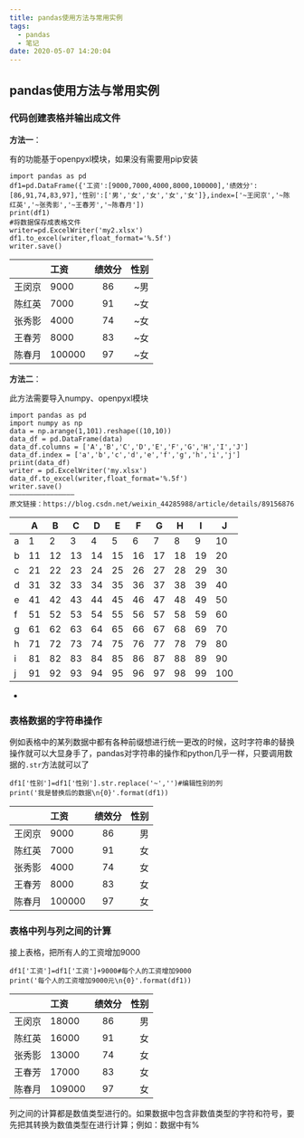 ```yaml
---
title: pandas使用方法与常用实例
tags:
  - pandas
  - 笔记
date: 2020-05-07 14:20:04
---
```

## pandas使用方法与常用实例
### 代码创建表格并输出成文件

**方法一**：

有的功能基于openpyxl模块，如果没有需要用pip安装

	import pandas as pd
	df1=pd.DataFrame({'工资':[9000,7000,4000,8000,100000],'绩效分':[86,91,74,83,97],'性别':['男','女','女','女','女']},index=['~王闵京','~陈红英','~张秀影','~王春芳','~陈春月'])
	print(df1)
	#将数据保存成表格文件
	writer=pd.ExcelWriter('my2.xlsx') 
	df1.to_excel(writer,float_format='%.5f')
	writer.save()

|    |工资        | 绩效分|   性别|
|:-----|:--------|:-----:|-----:|
|王闵京|    9000|   86|  ~男|
|陈红英|    7000|   91|  ~女|
|张秀影|    4000|   74|  ~女|
|王春芳|    8000|   83|  ~女|
|陈春月|  100000|   97|  ~女|

**方法二**：

此方法需要导入numpy、openpyxl模块

	import pandas as pd
	import numpy as np
	data = np.arange(1,101).reshape((10,10))
	data_df = pd.DataFrame(data)
	data_df.columns = ['A','B','C','D','E','F','G','H','I','J']
	data_df.index = ['a','b','c','d','e','f','g','h','i','j']
	priint(data_df)
	writer = pd.ExcelWriter('my.xlsx')
	data_df.to_excel(writer,float_format='%.5f')
	writer.save()
	————————————————
	原文链接：https://blog.csdn.net/weixin_44285988/article/details/89156876


|   | A | B  | C  | D  | E  | F  | G  | H  | I  | J  |
|----|----|----|----|----|----|----|----|----|----|-----|
| a | 1  | 2  | 3  | 4  | 5  | 6  | 7  | 8  | 9  | 10  |
| b | 11 | 12 | 13 | 14 | 15 | 16 | 17 | 18 | 19 | 20  |
| c | 21 | 22 | 23 | 24 | 25 | 26 | 27 | 28 | 29 | 30  |
| d | 31 | 32 | 33 | 34 | 35 | 36 | 37 | 38 | 39 | 40  |
| e | 41 | 42 | 43 | 44 | 45 | 46 | 47 | 48 | 49 | 50  |
| f | 51 | 52 | 53 | 54 | 55 | 56 | 57 | 58 | 59 | 60  |
| g | 61 | 62 | 63 | 64 | 65 | 66 | 67 | 68 | 69 | 70  |
| h | 71 | 72 | 73 | 74 | 75 | 76 | 77 | 78 | 79 | 80  |
| i | 81 | 82 | 83 | 84 | 85 | 86 | 87 | 88 | 89 | 90  |
| j | 91 | 92 | 93 | 94 | 95 | 96 | 97 | 98 | 99 | 100 |

-

### 表格数据的字符串操作

例如表格中的某列数据中都有各种前缀想进行统一更改的时候，这时字符串的替换操作就可以大显身手了，pandas对字符串的操作和python几乎一样，只要调用数据的`.str`方法就可以了


	df1['性别']=df1['性别'].str.replace('~','')#编辑性别的列
	print('我是替换后的数据\n{0}'.format(df1))


|    |工资        | 绩效分|   性别|
|:-----|:--------|:-----:|-----:|
|王闵京|    9000|   86|  男|
|陈红英|    7000|   91|  女|
|张秀影|    4000|   74|  女|
|王春芳|    8000|   83|  女|
|陈春月|  100000|   97|  女|



### 表格中列与列之间的计算
接上表格，把所有人的工资增加9000

	df1['工资']=df1['工资']+9000#每个人的工资增加9000
	print('每个人的工资增加9000元\n{0}'.format(df1))

|    |工资        | 绩效分|   性别|
|:-----|:--------|:-----:|-----:|
|王闵京|    18000|   86|  男|
|陈红英|    16000|   91|  女|
|张秀影|    13000|   74|  女|
|王春芳|    17000|   83|  女|
|陈春月|  109000 |   97|  女|

列之间的计算都是数值类型进行的。如果数据中包含非数值类型的字符和符号，要先把其转换为数值类型在进行计算；例如：数据中有%
